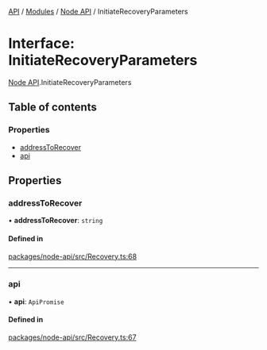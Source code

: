 [API](../API.md) / [Modules](../modules.md) / [Node API](../modules/Node_API.md) / InitiateRecoveryParameters

# Interface: InitiateRecoveryParameters

[Node API](../modules/Node_API.md).InitiateRecoveryParameters

## Table of contents

### Properties

- [addressToRecover](Node_API.InitiateRecoveryParameters.md#addresstorecover)
- [api](Node_API.InitiateRecoveryParameters.md#api)

## Properties

### addressToRecover

• **addressToRecover**: `string`

#### Defined in

[packages/node-api/src/Recovery.ts:68](https://github.com/logion-network/logion-api/blob/main/packages/node-api/src/Recovery.ts#L68)

___

### api

• **api**: `ApiPromise`

#### Defined in

[packages/node-api/src/Recovery.ts:67](https://github.com/logion-network/logion-api/blob/main/packages/node-api/src/Recovery.ts#L67)
